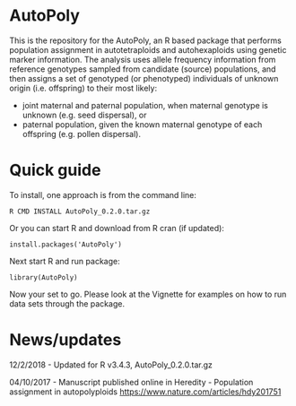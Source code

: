 # AutoPoly 

This is the repository for the AutoPoly, an R based package that performs population assignment in autotetraploids and autohexaploids using genetic marker information. The analysis uses allele frequency information from reference genotypes sampled from candidate (source) populations, and then assigns a set of genotyped (or phenotyped) individuals of unknown origin (i.e. offspring) to their most likely: 

* joint maternal and paternal population, when maternal genotype is unknown (e.g. seed dispersal), or 
* paternal population, given the known maternal genotype of each offspring (e.g. pollen dispersal).

# Quick guide

To install, one approach is from the command line:

  `R CMD INSTALL AutoPoly_0.2.0.tar.gz`

Or you can start R and download from R cran (if updated):

  `install.packages('AutoPoly')`

Next start R and run package:

  `library(AutoPoly)`

Now your set to go. Please look at the Vignette for examples on how to run data sets through the package.

# News/updates

12/2/2018 - Updated for R v3.4.3, AutoPoly_0.2.0.tar.gz

04/10/2017 - Manuscript published online in Heredity - Population assignment in autopolyploids
https://www.nature.com/articles/hdy201751



